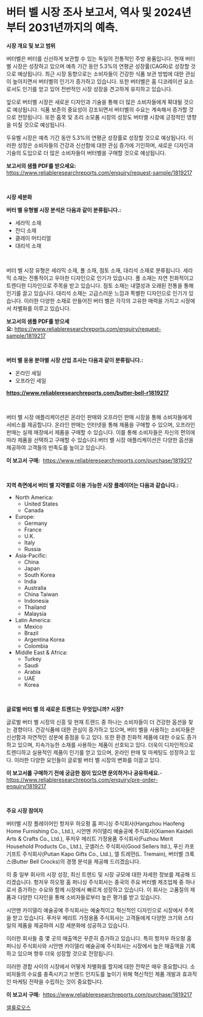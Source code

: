 <p><h1>버터 벨 시장 조사 보고서, 역사 및 2024년부터 2031년까지의 예측.</h1></p><p><strong>시장 개요 및 보고 범위</strong></p>
<p><p>버터벨은 버터를 신선하게 보관할 수 있는 독일의 전통적인 주방 용품입니다. 현재 버터 벨 시장은 성장하고 있으며 예측 기간 동안 5.3%의 연평균 성장률(CAGR)로 성장할 것으로 예상됩니다. 최근 시장 동향으로는 소비자들이 건강한 식품 보관 방법에 대한 관심이 높아지면서 버터벨의 인기가 증가하고 있습니다. 또한 버터벨은 홈 디코레이션 요소로서도 인기를 얻고 있어 전반적인 시장 성장을 견고하게 유지하고 있습니다.</p><p>앞으로 버터벨 시장은 새로운 디자인과 기술을 통해 더 많은 소비자들에게 확대될 것으로 예상됩니다. 식품 보존의 중요성이 강조되면서 버터벨의 수요는 계속해서 증가할 것으로 전망됩니다. 또한 홈쿡 및 조리 소모품 시장의 성장도 버터벨 시장에 긍정적인 영향을 미칠 것으로 예상됩니다.</p><p>두유벨 시장은 예측 기간 동안 5.3%의 연평균 성장률로 성장할 것으로 예상됩니다. 이러한 성장은 소비자들의 건강과 신선함에 대한 관심 증가에 기인하며, 새로운 디자인과 기술의 도입으로 더 많은 소비자들이 버터벨을 구매할 것으로 예상됩니다.</p></p>
<p><strong>보고서의 샘플 PDF를 받으세요:</strong> <a href="https://www.reliableresearchreports.com/enquiry/request-sample/1819217">https://www.reliableresearchreports.com/enquiry/request-sample/1819217</a></p>
<p>&nbsp;</p>
<p><strong>시장 세분화</strong></p>
<p><strong>버터 벨 유형별 시장 분석은 다음과 같이 분류됩니다.:</strong></p>
<p><ul><li>세라믹 소재</li><li>잔디 소재</li><li>클레이 머티리얼</li><li>대리석 소재</li></ul></p>
<p>&nbsp;</p>
<p><p>버터 벨 시장 유형은 세라믹 소재, 풀 소재, 점토 소재, 대리석 소재로 분류됩니다. 세라믹 소재는 전통적이고 우아한 디자인으로 인기가 있습니다. 풀 소재는 자연 친화적이고 트렌디한 디자인으로 주목을 받고 있습니다. 점토 소재는 내열성과 오래된 전통을 통해 인기를 끌고 있습니다. 대리석 소재는 고급스러운 느낌과 특별한 디자인으로 인기가 있습니다. 이러한 다양한 소재로 만들어진 버터 벨은 각각의 고유한 매력을 가지고 시장에서 차별화를 이루고 있습니다.</p></p>
<p><strong>보고서의 샘플 PDF를 받으세요:</strong>&nbsp;<a href="https://www.reliableresearchreports.com/enquiry/request-sample/1819217">https://www.reliableresearchreports.com/enquiry/request-sample/1819217</a></p>
<p>&nbsp;</p>
<p><strong> 버터 벨 응용 분야별 시장 산업 조사는 다음과 같이 분류됩니다.:</strong></p>
<p><ul><li>온라인 세일</li><li>오프라인 세일</li></ul></p>
<p><strong><a href="https://www.reliableresearchreports.com/butter-bell-r1819217">https://www.reliableresearchreports.com/butter-bell-r1819217</a></strong></p>
<p>&nbsp;</p>
<p><p>버터 벨 시장 애플리케이션은 온라인 판매와 오프라인 판매 시장을 통해 소비자들에게 서비스를 제공합니다. 온라인 판매는 인터넷을 통해 제품을 구매할 수 있으며, 오프라인 판매는 실제 매장에서 제품을 구매할 수 있습니다. 이를 통해 소비자들은 자신의 편의에 따라 제품을 선택하고 구매할 수 있습니다.버터 벨 시장 애플리케이션은 다양한 옵션을 제공하여 고객들의 만족도를 높이고 있습니다.</p></p>
<p><strong>이 보고서 구매:</strong>&nbsp; <a href="https://www.reliableresearchreports.com/purchase/1819217">https://www.reliableresearchreports.com/purchase/1819217</a></p>
<p>&nbsp;</p>
<p><strong>지역 측면에서 버터 벨 지역별로 이용 가능한 시장 플레이어는 다음과 같습니다.:</strong></p>
<p><ul>
    <li>
        North America:
        <ul>
            <li>United States</li>
            <li>Canada</li>
        </ul>
    </li>
    <li>
        Europe:
        <ul>
            <li>Germany</li>
            <li>France</li>
            <li>U.K.</li>
            <li>Italy</li>
            <li>Russia</li>
        </ul>
    </li>
    <li>
        Asia-Pacific:
        <ul>
            <li>China</li>
            <li>Japan</li>
            <li>South Korea</li>
            <li>India</li>
            <li>Australia</li>
            <li>China Taiwan</li>
            <li>Indonesia</li>
            <li>Thailand</li>
            <li>Malaysia</li>
        </ul>
    </li>
    <li>
        Latin America:
        <ul>
            <li>Mexico</li>
            <li>Brazil</li>
            <li>Argentina Korea</li>
            <li>Colombia</li>
        </ul>
    </li>
    <li>
        Middle East & Africa:
        <ul>
            <li>Turkey</li>
            <li>Saudi</li>
            <li>Arabia</li>
            <li>UAE</li>
            <li>Korea</li>
        </ul>
    </li>
    </ul></p>
<p>&nbsp;</p>
<p><strong>글로벌 버터 벨 의 새로운 트렌드는 무엇입니까? 시장?</strong></p>
<p><p>글로벌 버터 벨 시장의 신흥 및 현재 트렌드 중 하나는 소비자들이 더 건강한 옵션을 찾는 경향이다. 건강식품에 대한 관심이 증가하고 있으며, 버터 벨을 사용하는 소비자들은 신선함과 자연적인 성분에 중점을 두고 있다. 또한 환경 친화적 제품에 대한 수요도 증가하고 있으며, 지속가능한 소재를 사용하는 제품이 선호되고 있다. 더욱이 디자인적으로 트렌디하고 실용적인 제품이 인기를 얻고 있으며, 온라인 판매 및 마케팅도 성장하고 있다. 이러한 다양한 요인들이 글로벌 버터 벨 시장의 변화를 이끌고 있다.</p></p>
<p><strong>이 보고서를 구매하기 전에 궁금한 점이 있으면 문의하거나 공유하세요.</strong>- <a href="https://www.reliableresearchreports.com/enquiry/pre-order-enquiry/1819217">https://www.reliableresearchreports.com/enquiry/pre-order-enquiry/1819217</a></p>
<p>&nbsp;</p>
<p><strong>주요 시장 참여자</strong></p>
<p><p>버터벨 시장 플레이어인 항저우 하오펑 홈 퍼니싱 주식회사(Hangzhou Haofeng Home Furnishing Co., Ltd.), 시안멘 카이델리 예술공예 주식회사(Xiamen Kaideli Arts & Crafts Co., Ltd.), 푸저우 메리트 가정용품 주식회사(Fuzhou Merit Household Products Co., Ltd.), 굿셀러스 주식회사(Good Sellers ltd.), 푸신 카포 기프트 주식회사(Putian Kapo Gifts Co., Ltd.), 엘 트레먼(L. Tremain), 버터벨 크록스(Butter Bell Crocks)의 경쟁 분석을 제공해 드리겠습니다.</p><p>이 중 일부 회사의 시장 성장, 최신 트렌드 및 시장 규모에 대한 자세한 정보를 제공해 드리겠습니다. 항저우 하오펑 홈 퍼니싱 주식회사는 중국의 주요 버터벨 제조업체 중 하나로서 증가하는 수요와 함께 시장에서 빠르게 성장하고 있습니다. 이 회사는 고품질의 제품과 다양한 디자인을 통해 소비자들로부터 높은 평가를 받고 있습니다.</p><p>시안멘 카이델리 예술공예 주식회사는 예술적이고 혁신적인 디자인으로 시장에서 주목을 받고 있습니다. 푸저우 메리트 가정용품 주식회사는 고객들에게 다양한 크기와 스타일의 제품을 제공하여 시장 세분화에 성공하고 있습니다.</p><p>이러한 회사들 중 몇 곳의 매출액은 꾸준히 증가하고 있습니다. 특히 항저우 하오펑 홈 퍼니싱 주식회사와 시안멘 카이델리 예술공예 주식회사는 시장에서 높은 매출액을 기록하고 있으며 향후 더욱 성장할 것으로 전망됩니다.</p><p>이러한 경합 사이의 시장에서 어떻게 차별화를 할지에 대한 전략은 매우 중요합니다. 소비자들의 수요를 충족시키고 브랜드 인지도를 높이기 위해 혁신적인 제품 개발과 효과적인 마케팅 전략을 수립하는 것이 중요합니다.</p></p>
<p><strong>이 보고서 구매:</strong>&nbsp;&nbsp;<a href="https://www.reliableresearchreports.com/purchase/1819217">https://www.reliableresearchreports.com/purchase/1819217</a></p>
<p><p><a href="https://medium.com/@crumbles67678/%EC%85%80%EB%A3%B0%EB%A1%9C%EC%8A%A4-%EC%8B%9C%EC%9E%A5-%EC%A1%B0%EC%82%AC-%EB%B3%B4%EA%B3%A0%EC%84%9C-%EA%B7%B8-%EC%97%AD%EC%82%AC-%EB%B0%8F-2024%EB%85%84%EB%B6%80%ED%84%B0-2031%EB%85%84%EA%B9%8C%EC%A7%80%EC%9D%98-%EC%98%88%EC%B8%A1-c5b8b7a97e4d">셀룰로오스</a></p></p>